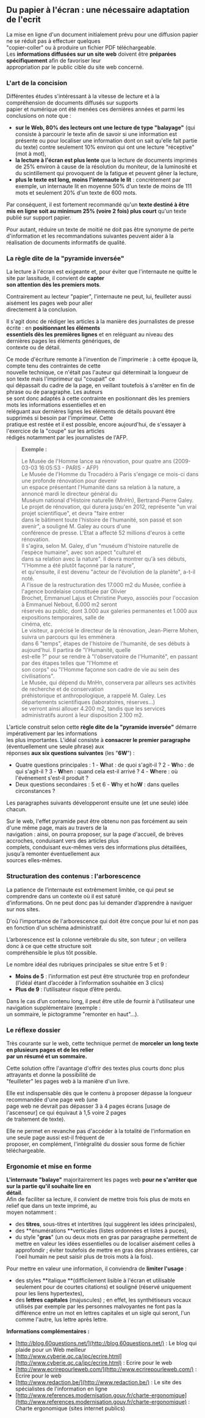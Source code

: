 ## Du papier à l'écran : une nécessaire adaptation de l'ecrit

La mise en ligne d'un document initialement prévu pour une diffusion papier ne se réduit pas à effectuer quelques  
"copier-coller" ou à produire un fichier PDF téléchargeable.  
Les **informations diffusées sur un site web** doivent être **préparées spécifiquement** afin de favoriser leur  
appropriation par le public cible du site web concerné.

### L'art de la concision

Différentes études s'intéressant à la vitesse de lecture et à la compréhension de documents diffusés sur supports  
papier et numérique ont été menées ces dernières années et parmi les conclusions on note que :

* **sur le Web, 80% des lecteurs ont une lecture de type "balayage"** \(qui consiste à parcourir le texte afin de savoir si une information est présente ou pour localiser une information dont on sait qu'elle fait partie du texte\) contre seulement 10% environ qui ont une lecture "réceptive" \(mot à mot\),
* **la lecture à l'écran est plus lente** que la lecture de documents imprimés de 25% environ à cause de la résolution du moniteur, de la luminosité et du scintillement qui provoquent de la fatigue et peuvent gêner la lecture,
* **plus le texte est long, moins l'internaute le lit** : concrètement par exemple, un internaute lit en moyenne 50% d'un texte de moins de 111 mots et seulement 20% d'un texte de 600 mots.

Par conséquent, il est fortement recommandé qu'un **texte destiné à être mis en ligne soit au minimum 25% \(voire 2 fois\) plus court** qu'un texte publié sur support papier.

Pour autant, réduire un texte de moitié ne doit pas être synonyme de perte d'information et les recommandations   suivantes peuvent aider à la réalisation de documents informatifs de qualité.

### La règle dite de la "pyramide inversée"

La lecture à l'écran est exigeante et, pour éviter que l'internaute ne quitte le site par lassitude, il convient de **capter  
son attention dès les premiers mots**.

Contrairement au lecteur "papier", l'internaute ne peut, lui, feuilleter aussi aisément les pages web pour aller  
directement à la conclusion.

Il s'agit donc de rédiger les articles à la manière des journalistes de presse écrite : en **positionnant les éléments  
essentiels dès les premières lignes** et en reléguant au niveau des dernières pages les éléments génériques, de  
contexte ou de détail.

Ce mode d'écriture remonte à l'invention de l'imprimerie : à cette époque là, compte tenu des contraintes de cette  
nouvelle technique, ce n'était pas l'auteur qui déterminait la longueur de son texte mais l'imprimeur qui "coupait" ce  
qui dépassait du cadre de la page, en veillant toutefois à s'arrêter en fin de phrase ou de paragraphe. Les auteurs  
se sont donc adaptés à cette contrainte en positionnant dès les premiers mots les informations essentielles et en  
reléguant aux dernières lignes les éléments de détails pouvant être supprimés si besoin par l'imprimeur. Cette  
pratique est restée et il est possible, encore aujourd'hui, de s'essayer à l'exercice de la "coupe" sur les articles  
rédigés notamment par les journalistes de l'AFP.

> **Exemple :**
>
> Le Musée de l'Homme lance sa rénovation, pour quatre ans \(2009-03-03 16:05:53 - PARIS - AFP\)  
> Le Musée de l'Homme du Trocadéro à Paris s'engage ce mois-ci dans une profonde rénovation pour devenir  
> un espace présentant l'Humanité dans sa relation à la nature, a annoncé mardi le directeur général du  
> Muséum national d'Histoire naturelle \(MnHn\), Bertrand-Pierre Galey.  
> Le projet de rénovation, qui durera jusqu'en 2012, représente "un vrai projet scientifique", et devra "faire entrer  
> dans le bâtiment toute l'histoire de l'humanité, son passé et son avenir", a souligné M. Galey au cours d'une  
> conférence de presse. L'Etat a affecté 52 millions d'euros à cette rénovation.  
> Il s'agira, selon M. Galey, d'un "muséum d'histoire naturelle de l'espèce humaine", avec son aspect "culturel et  
> dans sa relation avec la nature". Il devra montrer qu'à ses débuts, "l'Homme a été plutôt façonné par la nature",  
> et qu'ensuite, il est devenu "acteur de l'évolution de la planète", a-t-il noté.  
> A l'issue de la restructuration des 17.000 m2 du Musée, confiée à l'agence bordelaise constituée par Olivier  
> Brochet, Emmanuel Lajus et Christine Pueyo, associés pour l'occasion à Emmanuel Nebout, 6.000 m2 seront  
> réservés au public, dont 3.000 aux galeries permanentes et 1.000 aux expositions temporaires, salle de  
> cinéma, etc.  
> Le visiteur, a précisé le directeur de la rénovation, Jean-Pierre Mohen, suivra un parcours qui les emmènera  
> dans 6 "temps", étapes de l'histoire de l'humanité, de ses débuts à aujourd'hui. Il partira de "l'Humanité, quelle  
> est-elle ?" pour se rendre à "l'observatoire de l'Humanité", en passant par des étapes telles que "l'Homme et  
> son corps" ou "l'Homme façonne son cadre de vie au sein des civilisations".  
> Le Musée, qui dépend du MnHn, conservera par ailleurs ses activités de recherche et de conservation  
> préhistorique et anthropologique, a rappelé M. Galey. Les départements scientifiques \(laboratoires, réserves...\)  
> se verront ainsi allouer 4.200 m2, tandis que les services administratifs auront à leur disposition 2.100 m2.

L'article construit selon cette **règle dite de la "pyramide inversée"** démarre impérativement par les informations  
les plus importantes. L'idéal consiste à **consacrer le premier paragraphe** \(éventuellement une seule phrase\) aux  
réponses **aux six questions suivantes** \(les "**6W**"\) :

* Quatre questions principales : 1 - **W**hat : de quoi s'agit-il ? 2 - **W**ho : de qui s'agit-il ? 3 - **W**hen : quand cela est-il arrivé ? 4 - **W**here : où l'événement s'est-il produit ?
* Deux questions secondaires : 5 et 6 - **W**hy et ho**W** : dans quelles circonstances ?

Les paragraphes suivants développeront ensuite une \(et une seule\) idée chacun.

Sur le web, l'effet pyramide peut être obtenu non pas forcément au sein d'une même page, mais au travers de la  
navigation : ainsi, on pourra proposer, sur la page d'accueil, de brèves accroches, conduisant vers des articles plus  
complets, conduisant eux-mêmes vers des informations plus détaillées, jusqu'à remonter éventuellement aux  
sources elles-mêmes.

### Structuration des contenus : l'arborescence

La patience de l’internaute est extrêmement limitée, ce qui peut se comprendre dans un contexte où il est saturé  
d’informations. On ne peut donc pas lui demander d’apprendre à naviguer sur nos sites.

D'où l’importance de l'arborescence qui doit être conçue pour lui et non pas en fonction d'un schéma administratif.

L’arborescence est la colonne vertébrale du site, son tuteur ; on veillera donc à ce que cette structure soit  
compréhensible le plus tôt possible.

Le nombre idéal des rubriques principales se situe entre 5 et 9 :

* **Moins de 5** : l’information est peut être structurée trop en profondeur \(l’idéal étant d’accéder à l’information souhaitée en 3 clics\)
* **Plus de 9** : l’utilisateur risque d’être perdu.

Dans le cas d’un contenu long, il peut être utile de fournir à l'utilisateur une navigation supplémentaire \(exemple :  
un sommaire, le pictogramme "remonter en haut"…\).

### Le réflexe dossier

Très courante sur le web, cette technique permet de **morceler un long texte en plusieurs pages et de les relier  
par un résumé et un sommaire.**

Cette solution offre l'avantage d'offrir des textes plus courts donc plus attrayants et donne la possibilité de  
"feuilleter" les pages web à la manière d'un livre.

Elle est indispensable dès que le contenu à proposer dépasse la longueur recommandée d'une page web \(une  
page web ne devrait pas dépasser 3 à 4 pages écrans \[usage de l'ascenseur\] ce qui équivaut à 1,5 voire 2 pages  
de traitement de texte\).

Elle ne permet en revanche pas d'accéder à la totalité de l'information en une seule page aussi est-il fréquent de  
proposer, en complément, l'intégralité du dossier sous forme de fichier téléchargeable.

### Ergonomie et mise en forme

**L'internaute "balaye"** majoritairement les pages web **pour ne s'arrêter que sur la partie qu'il souhaite lire en  
détail**.  
Afin de faciliter sa lecture, il convient de mettre trois fois plus de mots en relief que dans un texte imprimé, au  
moyen notamment :

* des **titres**, sous-titres et intertitres \(qui suggèrent les idées principales\),
* des **énumérations **verticales \(listes ordonnées et listes à puces\),
* du style "**gras**" \(un ou deux mots en gras par paragraphe permettent de mettre en valeur les idées essentielles ou de localiser aisément celles à approfondir ; éviter toutefois de mettre en gras des phrases entières, car l'oeil humain ne peut saisir plus de trois mots à la fois\).

Pour mettre en valeur une information, il conviendra de **limiter l'usage** :

* des styles **italique **\(difficilement lisible à l'écran et utilisable seulement pour de courtes citations\) et souligné \(réservé uniquement pour les liens hypertextes\),
* des **lettres capitales** \(majuscules\) ; en effet, les synthétiseurs vocaux utilisés par exemple par les personnes malvoyantes ne font pas la différence entre un mot en lettres capitales et un sigle qui seront, l'un comme l'autre, lus lettre après lettre.

**Informations complémentaires :**

* [http://blog.60questions.net/](http://blog.60questions.net/) : Le blog qui plaide pour un Web meilleur
* [http://www.cyberie.qc.ca/jpc/ecrire.html](http://www.cyberie.qc.ca/jpc/ecrire.html) : Ecrire pour le web
* [http://www.ecrirepourleweb.com/](http://www.ecrirepourleweb.com/) : Ecrire pour le web
* [http://www.redaction.be/](http://www.redaction.be/) : Le site des spécialistes de l'information en ligne
* [http://www.references.modernisation.gouv.fr/charte-ergonomique](http://www.references.modernisation.gouv.fr/charte-ergonomique) : Charte ergonomique \(sites internet publics\)




